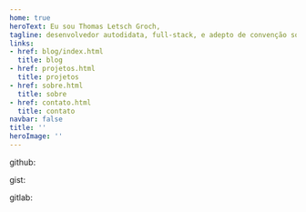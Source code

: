 ```yaml
---
home: true
heroText: Eu sou Thomas Letsch Groch,
tagline: desenvolvedor autodidata, full-stack, e adepto de convenção sobre configuração.
links:
- href: blog/index.html
  title: blog
- href: projetos.html
  title: projetos
- href: sobre.html
  title: sobre
- href: contato.html
  title: contato
navbar: false
title: ''
heroImage: ''
---
```

<Home/>
github: 
<repository-count />

gist:
<repository-count provider="gist" />

gitlab:
<repository-count provider="gitlab" />
